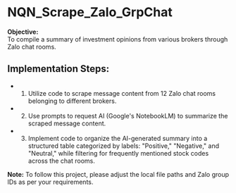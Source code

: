 # NQN_Scrape_Zalo_GrpChat
**Objective:**  
To compile a summary of investment opinions from various brokers through Zalo chat rooms.

## Implementation Steps:

* 1. Utilize code to scrape message content from 12 Zalo chat rooms belonging to different brokers.
* 2. Use prompts to request AI (Google's NotebookLM) to summarize the scraped message content.
* 3. Implement code to organize the AI-generated summary into a structured table categorized by labels: "Positive," "Negative," and "Neutral," while filtering for frequently mentioned stock codes across the chat rooms.

**Note:** To follow this project, please adjust the local file paths and Zalo group IDs as per your requirements.
